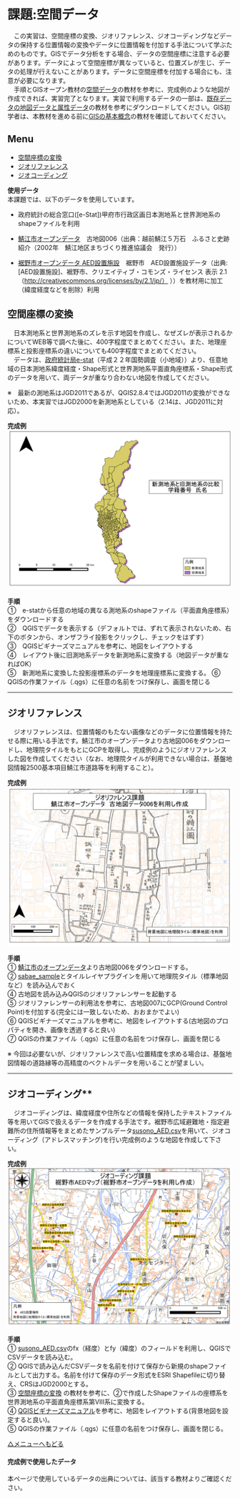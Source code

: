 # 課題:空間データ
　この実習は、空間座標の変換、ジオリファレンス、ジオコーディングなどデータの保持する位置情報の変換やデータに位置情報を付加する手法について学ぶためのものです。GISでデータ分析をする場合、データの空間座標に注意する必要があります。データによって空間座標が異なっていると、位置ズレが生じ、データの処理が行えないことがあります。データに空間座標を付加する場合にも、注意が必要になります。  
　手順とGISオープン教材の[空間データ]の教材を参考に、完成例のような地図が作成できれば、実習完了となります。実習で利用するデータの一部は、[既存データの地図データと属性データ]の教材を参考にダウンロードしてください。GIS初学者は、本教材を進める前に[GISの基本概念]の教材を確認しておいてください。


**Menu**
--------
* [空間座標の変換](#空間座標の変換)
* [ジオリファレンス](#ジオリファレンス)
* [ジオコーディング](#ジオコーディング)

**使用データ**  
本課題では、以下のデータを使用しています。

- 政府統計の総合窓口([e-Stat])甲府市行政区画日本測地系と世界測地系のshapeファイルを利用

- [鯖江市オープンデータ]　古地図006（出典：越前鯖江５万石　ふるさと史跡紹介（2002年　鯖江地区まちづくり推進協議会　発行））

- [裾野市オープンデータ AED設置施設]　裾野市　AED設置施設データ（出典:[AED設置施設]、裾野市、クリエイティブ・コモンズ・ライセンス 表示 2.1（http://creativecommons.org/licenses/by/2.1/jp/） ））を教材用に加工（緯度経度などを削除）利用


## <a name = "空間座標の変換"></a>空間座標の変換
　日本測地系と世界測地系のズレを示す地図を作成し、なぜズレが表示されるかについてWEB等で調べた後に、400字程度でまとめてください。また、地理座標系と投影座標系の違いについても400字程度でまとめてください。  
　データは、[政府統計局e-stat]（平成２２年国勢調査（小地域））より、任意地域の日本測地系緯度経度・Shape形式と世界測地系平面直角座標系・Shape形式のデータを用いて、両データが重なり合わない地図を作成してください。  

※　最新の測地系はJGD2011であるが、QGIS2.8.4ではJGD2011の変換ができないため、本実習ではJGD2000を新測地系としている（2.14は、JGD2011に対応）。

**完成例**  
![完成例](pic/8-1.png)

**手順**  
①　e-statから任意の地域の異なる測地系のshapeファイル（平面直角座標系）をダウンロードする  
②　QGISでデータを表示する（デフォルトでは、ずれて表示されないため、右下のボタンから、オンザフライ投影をクリックし、チェックをはずす）  
③　QGISビギナーズマニュアルを参考に、地図をレイアウトする  
④　レイアウト後に旧測地系データを新測地系に変換する（地図データが重なればOK）  
⑤　新測地系に変換した投影座標系のデータを地理座標系に変換する。
⑥　QGISの作業ファイル（.qgs）に任意の名前をつけ保存し、画面を閉じる

-------
## <a name="ジオリファレンス">ジオリファレンス  
　ジオリファレンスは、位置情報のもたない画像などのデータに位置情報を持たせる際に用いる手法です。鯖江市のオープンデータより古地図006をダウンロードし、地理院タイルをもとにGCPを取得し、完成例のようにジオリファレンスした図を作成してください（なお、地理院タイルが利用できない場合は、基盤地図情報2500基本項目鯖江市道路等を利用すること）。  

**完成例**  
![完成例](pic/8-2.png)

**手順**  
① [鯖江市のオープンデータ](http://www.city.sabae.fukui.jp/pageview.html?id=12768)より古地図006をダウンロードする。  
② [sabae_sample](https://github.com/yamauchi-inochu/demo/blob/master/GISオープン教材/課題/sample/sabae_sample.zip?raw=true)とタイルレイヤプラグインを用いて地理院タイル（標準地図など）を読み込んでおく  
④ 古地図を読み込みQGISのジオリファレンサーを起動する  
⑤ ジオリファレンサーの利用法を参考に、古地図007にGCP(Ground Control Point)を付加する(完全には一致しないため、おおまかでよい)  
⑥ QGISビギナーズマニュアルを参考に、地図をレイアウトする(古地図のプロパティを開き、画像を透過すると良い)  
⑦ QGISの作業ファイル（.qgs）に任意の名前をつけ保存し、画面を閉じる  


※ 今回は必要ないが、ジオリファレンスで高い位置精度を求める場合は、基盤地図情報の道路縁等の高精度のベクトルデータを用いることが望ましい。  


-------

## <a name="ジオコーディング"></a>ジオコーディング**  
　ジオコーディングは、緯度経度や住所などの情報を保持したテキストファイル等を用いてGISで扱えるデータを作成する手法です。裾野市広域避難地・指定避難所の住所情報等をまとめたサンプルデータ[susono_AED.csv]を用いて、ジオコーディング（アドレスマッチング)を行い完成例のような地図を作成して下さい。

**完成例**  
![完成例](pic/8-3.png)

**手順**  
① [susono_AED.csv]のfx（経度）とfy（緯度）のフィールドを利用し、QGISでCSVデータを読み込む。  
② QGISで読み込んだCSVデータを名前を付けて保存から新規のshapeファイルとして出力する。名前を付けて保存のデータ形式をESRI Shapefileに切り替え、CRSはJGD2000とする。  
③ [空間座標の変換] の教材を参考に、②で作成したShapeファイルの座標系を世界測地系の平面直角座標系第Ⅷ系に変換する。  
④ [QGISビギナーズマニュアル]を参考に、地図をレイアウトする(背景地図を設定すると良い)。  
⑤ QGISの作業ファイル（.qgs）に任意の名前をつけ保存し、画面を閉じる。  

[△メニューへもどる]



#### 完成例で使用したデータ
本ページで使用しているデータの出典については、該当する教材よりご確認ください。

[△メニューへもどる]:空間データ.md#menu


[QGISビギナーズマニュアル]:../../QGISビギナーズマニュアル/QGISビギナーズマニュアル.md
[GRASSビギナーズマニュアル]:../../GRASSビギナーズマニュアル/GRASSビギナーズマニュアル.md
[GISの基本概念]:../../01_GISの基本概念/GISの基本概念.md
[既存データの地図データと属性データ]:../../07_既存データの地図データと属性データ/既存データの地図データと属性データ.md
[空間データ]:../../08_空間データ/空間データ.md
[空間データの結合・修正]:../../10_空間データの統合・修正/空間データの統合・修正.md
[視覚的伝達]:../../21_視覚的伝達/視覚的伝達.md
[政府統計局e-stat]:https://www.e-stat.go.jp/SG1/estat/eStatTopPortal.do
[国土数値情報]:http://nlftp.mlit.go.jp/ksj/
[基本的な空間解析]:../../11_基本的な空間解析/基本的な空間解析.md
[ネットワーク分析]:../../12_ネットワーク分析/ネットワーク分析.md
[領域分析]:../../13_領域分析/領域分析.md
[点データの分析]:../../14_点データの分析/点データの分析.md
[ラスタデータの分析]:../../15_ラスタデータの分析/ラスタデータの分析.md
[空間補間]:../../18_空間補間/空間補間.md
[裾野市オープンデータ AED設置施設]:http://linkdata.org/work/rdf1s1034i
[鯖江市オープンデータ]:http://www.city.sabae.fukui.jp/pageview.html?id=12768
[空間座標の変換]:../../08_空間データ/空間データ.md#空間座標の変換(測地系変換、投影変換)
[susono_AED.csv]:https://github.com/yamauchi-inochu/demo/blob/master/GISオープン教材/課題/sample/susono_sample.zip?raw=true
